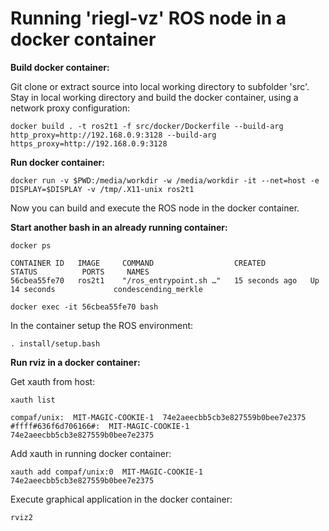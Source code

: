 # Running 'riegl-vz' ROS node in a docker container

**Build docker container:**

Git clone or extract source into local working directory to subfolder 'src'.   
Stay in local working directory and build the docker container, using a network proxy configuration:

```docker build . -t ros2t1 -f src/docker/Dockerfile --build-arg http_proxy=http://192.168.0.9:3128 --build-arg https_proxy=http://192.168.0.9:3128```

**Run docker container:**

```docker run -v $PWD:/media/workdir -w /media/workdir -it --net=host -e DISPLAY=$DISPLAY -v /tmp/.X11-unix ros2t1```

Now you can build and execute the ROS node in the docker container.

**Start another bash in an already running container:**

```docker ps```

```
CONTAINER ID   IMAGE     COMMAND                  CREATED          STATUS          PORTS     NAMES
56cbea55fe70   ros2t1    "/ros_entrypoint.sh …"   15 seconds ago   Up 14 seconds             condescending_merkle
```

```docker exec -it 56cbea55fe70 bash```

In the container setup the ROS environment:

```. install/setup.bash```

**Run rviz in a docker container:**

Get xauth from host:

```xauth list```

```
compaf/unix:  MIT-MAGIC-COOKIE-1  74e2aeecbb5cb3e827559b0bee7e2375
#ffff#636f6d706166#:  MIT-MAGIC-COOKIE-1  74e2aeecbb5cb3e827559b0bee7e2375
```

Add xauth in running docker container:

```xauth add compaf/unix:0  MIT-MAGIC-COOKIE-1  74e2aeecbb5cb3e827559b0bee7e2375```

Execute graphical application in the docker container:

```rviz2```
